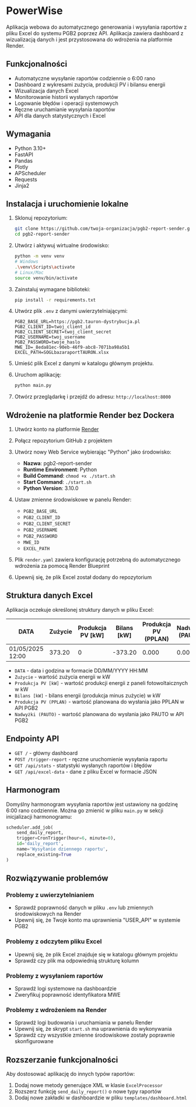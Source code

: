 # PowerWise

Aplikacja webowa do automatycznego generowania i wysyłania raportów z pliku Excel do systemu PGB2 poprzez API. Aplikacja zawiera dashboard z wizualizacją danych i jest przystosowana do wdrożenia na platformie Render.

## Funkcjonalności

- Automatyczne wysyłanie raportów codziennie o 6:00 rano
- Dashboard z wykresami zużycia, produkcji PV i bilansu energii
- Wizualizacja danych Excel
- Monitorowanie historii wysłanych raportów
- Logowanie błędów i operacji systemowych
- Ręczne uruchamianie wysyłania raportów
- API dla danych statystycznych i Excel

## Wymagania

- Python 3.10+
- FastAPI
- Pandas
- Plotly
- APScheduler
- Requests
- Jinja2

## Instalacja i uruchomienie lokalne

1. Sklonuj repozytorium:
   ```bash
   git clone https://github.com/twoja-organizacja/pgb2-report-sender.git
   cd pgb2-report-sender
   ```

2. Utwórz i aktywuj wirtualne środowisko:
   ```bash
   python -m venv venv
   # Windows
   .\venv\Scripts\activate
   # Linux/Mac
   source venv/bin/activate
   ```

3. Zainstaluj wymagane biblioteki:
   ```bash
   pip install -r requirements.txt
   ```

4. Utwórz plik `.env` z danymi uwierzytelniającymi:
   ```
   PGB2_BASE_URL=https://pgb2.tauron-dystrybucja.pl
   PGB2_CLIENT_ID=twoj_client_id
   PGB2_CLIENT_SECRET=twoj_client_secret
   PGB2_USERNAME=twoj_username
   PGB2_PASSWORD=twoje_haslo
   MWE_ID=_8eda81ec-90eb-46f9-abc8-7071ba98a5b1
   EXCEL_PATH=SOGLbazaraportTAURON.xlsx
   ```

5. Umieść plik Excel z danymi w katalogu głównym projektu.

6. Uruchom aplikację:
   ```bash
   python main.py
   ```

7. Otwórz przeglądarkę i przejdź do adresu: `http://localhost:8000`

## Wdrożenie na platformie Render bez Dockera

1. Utwórz konto na platformie [Render](https://render.com/)

2. Połącz repozytorium GitHub z projektem

3. Utwórz nowy Web Service wybierając "Python" jako środowisko:
   - **Nazwa**: pgb2-report-sender
   - **Runtime Environment**: Python
   - **Build Command**: `chmod +x ./start.sh`
   - **Start Command**: `./start.sh`
   - **Python Version**: 3.10.0

4. Ustaw zmienne środowiskowe w panelu Render:
   - `PGB2_BASE_URL`
   - `PGB2_CLIENT_ID`
   - `PGB2_CLIENT_SECRET`
   - `PGB2_USERNAME`
   - `PGB2_PASSWORD`
   - `MWE_ID`
   - `EXCEL_PATH`

5. Plik `render.yaml` zawiera konfigurację potrzebną do automatycznego wdrożenia za pomocą Render Blueprint

6. Upewnij się, że plik Excel został dodany do repozytorium

## Struktura danych Excel

Aplikacja oczekuje określonej struktury danych w pliku Excel:

| DATA | Zużycie | Produkcja PV [kW] | Bilans [kW] | Produkcja PV (PPLAN) | Nadwyżki (PAUTO) |
|------|---------|------------------|------------|---------------------|-----------------|
| 01/05/2025 12:00 | 373.20 | 0 | -373.20 | 0.000 | 0.000 |

- `DATA` - data i godzina w formacie DD/MM/YYYY HH:MM
- `Zużycie` - wartość zużycia energii w kW
- `Produkcja PV [kW]` - wartość produkcji energii z paneli fotowoltaicznych w kW
- `Bilans [kW]` - bilans energii (produkcja minus zużycie) w kW
- `Produkcja PV (PPLAN)` - wartość planowana do wysłania jako PPLAN w API PGB2
- `Nadwyżki (PAUTO)` - wartość planowana do wysłania jako PAUTO w API PGB2

## Endpointy API

- `GET /` - główny dashboard
- `POST /trigger-report` - ręczne uruchomienie wysyłania raportu
- `GET /api/stats` - statystyki wysłanych raportów i błędów
- `GET /api/excel-data` - dane z pliku Excel w formacie JSON

## Harmonogram

Domyślny harmonogram wysyłania raportów jest ustawiony na godzinę 6:00 rano codziennie. Można go zmienić w pliku `main.py` w sekcji inicjalizacji harmonogramu:

```python
scheduler.add_job(
    send_daily_report,
    trigger=CronTrigger(hour=6, minute=0),
    id='daily_report',
    name='Wysyłanie dziennego raportu',
    replace_existing=True
)
```

## Rozwiązywanie problemów

### Problemy z uwierzytelnianiem
- Sprawdź poprawność danych w pliku `.env` lub zmiennych środowiskowych na Render
- Upewnij się, że Twoje konto ma uprawnienia "USER_API" w systemie PGB2

### Problemy z odczytem pliku Excel
- Upewnij się, że plik Excel znajduje się w katalogu głównym projektu
- Sprawdź czy plik ma odpowiednią strukturę kolumn

### Problemy z wysyłaniem raportów
- Sprawdź logi systemowe na dashboardzie
- Zweryfikuj poprawność identyfikatora MWE

### Problemy z wdrożeniem na Render
- Sprawdź logi budowania i uruchamiania w panelu Render
- Upewnij się, że skrypt `start.sh` ma uprawnienia do wykonywania
- Sprawdź czy wszystkie zmienne środowiskowe zostały poprawnie skonfigurowane

## Rozszerzanie funkcjonalności

Aby dostosować aplikację do innych typów raportów:

1. Dodaj nowe metody generujące XML w klasie `ExcelProcessor`
2. Rozszerz funkcję `send_daily_report()` o nowe typy raportów
3. Dodaj nowe zakładki w dashboardzie w pliku `templates/dashboard.html`

